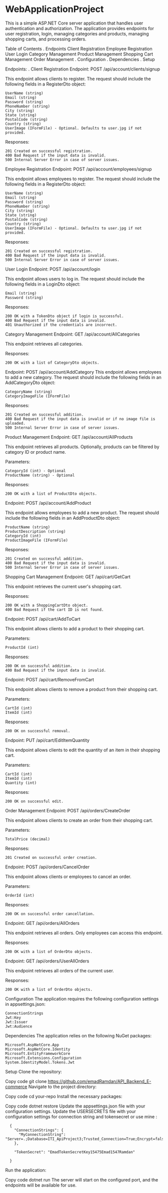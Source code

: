 # WebApplicationProject
This is a simple ASP.NET Core server application that handles user authentication and authorization.
The application provides endpoints for user registration, login, 
managing categories and products,
managing shopping carts,
and processing orders.

Table of Contents
. Endpoints
    Client Registration
    Employee Registration
    User Login
    Category Management
    Product Management
    Shopping Cart Management
    Order Management
. Configuration
. Dependencies
. Setup


Endpoints: 
 . Client Registration
    Endpoint: POST /api/account/clients/signup

This endpoint allows clients to register. The request should include the following fields in a RegisterDto object:

    UserName (string)
    Email (string)
    Password (string)
    PhoneNumber (string)
    City (string)
    State (string)
    PostalCode (string)
    Country (string)
    UserImage (IFormFile) - Optional. Defaults to user.jpg if not provided.
Responses:

    201 Created on successful registration.
    400 Bad Request if the input data is invalid.
    500 Internal Server Error in case of server issues.

Employee Registration
Endpoint: POST /api/account/employees/signup

This endpoint allows employees to register. The request should include the following fields in a RegisterDto object:

    UserName (string)
    Email (string)
    Password (string)
    PhoneNumber (string)
    City (string)
    State (string)
    PostalCode (string)
    Country (string)
    UserImage (IFormFile) - Optional. Defaults to user.jpg if not provided.

Responses:

    201 Created on successful registration.
    400 Bad Request if the input data is invalid.
    500 Internal Server Error in case of server issues.

User Login
Endpoint: POST /api/account/login

This endpoint allows users to log in. The request should include the following fields in a LoginDto object:

    Email (string)
    Password (string)
Responses:

    200 OK with a TokenDto object if login is successful.
    400 Bad Request if the input data is invalid.
    401 Unauthorized if the credentials are incorrect.
    
Category Management
Endpoint: GET /api/account/AllCategories

This endpoint retrieves all categories.

Responses:

    200 OK with a list of CategoryDto objects.
Endpoint: POST /api/account/AddCategory
This endpoint allows employees to add a new category. The request should include the following fields in an AddCategoryDto object:

    CategoryName (string)
    CategoryImageFile (IFormFile)
Responses:

    201 Created on successful addition.
    400 Bad Request if the input data is invalid or if no image file is uploaded.
    500 Internal Server Error in case of server issues.
Product Management
Endpoint: GET /api/account/AllProducts

This endpoint retrieves all products. Optionally, products can be filtered by category ID or product name.

Parameters:

    CategoryId (int) - Optional
    ProductName (string) - Optional
Responses:

    200 OK with a list of ProductDto objects.
Endpoint: POST /api/account/AddProduct

This endpoint allows employees to add a new product. The request should include the following fields in an AddProductDto object:
    
    ProductName (string)
    ProductDescription (string)
    CategoryId (int)
    ProductImageFile (IFormFile)
Responses:

    201 Created on successful addition.
    400 Bad Request if the input data is invalid.
    500 Internal Server Error in case of server issues.
Shopping Cart Management
Endpoint: GET /api/cart/GetCart

This endpoint retrieves the current user's shopping cart.

Responses:

    200 OK with a ShoppingCartDto object.
    400 Bad Request if the cart ID is not found.
Endpoint: POST /api/cart/AddToCart

This endpoint allows clients to add a product to their shopping cart.

Parameters:
    
    ProductId (int)
Responses:

    200 OK on successful addition.
    400 Bad Request if the input data is invalid.
Endpoint: POST /api/cart/RemoveFromCart

This endpoint allows clients to remove a product from their shopping cart.

Parameters:

    CartId (int)
    ItemId (int)
Responses:

    200 OK on successful removal.
Endpoint: PUT /api/cart/EditItemQuantity

This endpoint allows clients to edit the quantity of an item in their shopping cart.

Parameters:

    CartId (int)
    ItemId (int)
    Quantity (int)
Responses:

    200 OK on successful edit.
Order Management
Endpoint: POST /api/orders/CreateOrder

This endpoint allows clients to create an order from their shopping cart.

Parameters:

    TotalPrice (decimal)
Responses:

    201 Created on successful order creation.
Endpoint: POST /api/orders/CancelOrder

This endpoint allows clients or employees to cancel an order.

Parameters:

    OrderId (int)
Responses:

    200 OK on successful order cancellation.
Endpoint: GET /api/orders/AllOrders

This endpoint retrieves all orders. Only employees can access this endpoint.

Responses:

    200 OK with a list of OrderDto objects.
Endpoint: GET /api/orders/UserAllOrders

This endpoint retrieves all orders of the current user.

Responses:

    200 OK with a list of OrderDto objects.
Configuration
The application requires the following configuration settings in appsettings.json:

    ConnectionStrings
    Jwt:Key
    Jwt:Issuer
    Jwt:Audience
Dependencies
The application relies on the following NuGet packages:
    
    Microsoft.AspNetCore.App
    Microsoft.AspNetCore.Identity
    Microsoft.EntityFrameworkCore
    Microsoft.Extensions.Configuration
    System.IdentityModel.Tokens.Jwt
Setup
Clone the repository:

Copy code
git clone https://github.com/emadRamdan/API_Backend_E-commerce
Navigate to the project directory:

Copy code
cd your-repo
Install the necessary packages:

Copy code
dotnet restore
Update the appsettings.json file with your configuration settings.
Update the USERSECRETS file with your configuration settings for connection string and tokensecret or use mine :

      {
        "ConnectionStrings": {
          "MyConnectionString": "Server=.;Database=ITI_ApiProject3;Trusted_Connection=True;Encrypt=false;"
        },
      
        "TokenSecret": "EmadTokenSecretKey15475Emad1547Ramdan"
      
      }

Run the application:

Copy code
dotnet run
The server will start on the configured port, and the endpoints will be available for use.
